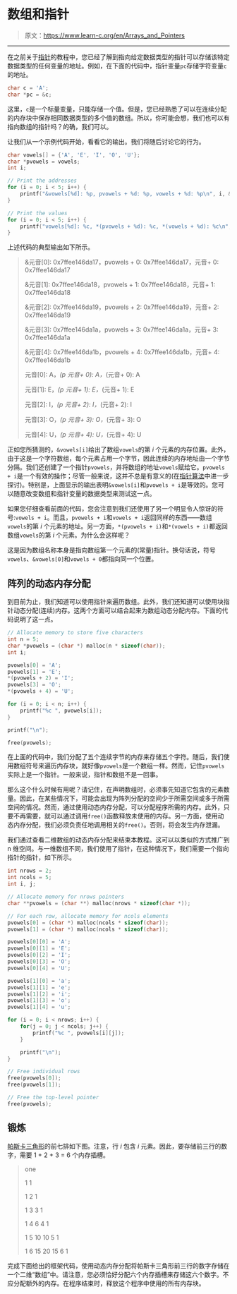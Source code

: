 # 数组和指针

> 原文：<https://www.learn-c.org/en/Arrays_and_Pointers>

* * *

在之前关于[指针](/en/Pointers)的教程中，您已经了解到指向给定数据类型的指针可以存储该特定数据类型的任何变量的地址。例如，在下面的代码中，指针变量`pc`存储字符变量`c`的地址。

```cpp
char c = 'A';
char *pc = &c; 
```

这里，`c`是一个标量变量，只能存储一个值。但是，您已经熟悉了可以在连续分配的内存块中保存相同数据类型的多个值的数组。所以，你可能会想，我们也可以有指向数组的指针吗？的确，我们可以。

让我们从一个示例代码开始，看看它的输出。我们将随后讨论它的行为。

```cpp
char vowels[] = {'A', 'E', 'I', 'O', 'U'};
char *pvowels = vowels;
int i;

// Print the addresses
for (i = 0; i < 5; i++) {
    printf("&vowels[%d]: %p, pvowels + %d: %p, vowels + %d: %p\n", i, &vowels[i], i, pvowels + i, i, vowels + i);
}

// Print the values
for (i = 0; i < 5; i++) {
    printf("vowels[%d]: %c, *(pvowels + %d): %c, *(vowels + %d): %c\n", i, vowels[i], i, *(pvowels + i), i, *(vowels + i));
} 
```

上述代码的典型输出如下所示。

> &元音[0]: 0x7ffee146da17，pvowels + 0: 0x7ffee146da17，元音+ 0: 0x7ffee146da17
> 
> &元音[1]: 0x7ffee146da18，pvowels + 1: 0x7ffee146da18，元音+ 1: 0x7ffee146da18
> 
> &元音[2]: 0x7ffee146da19，pvowels + 2: 0x7ffee146da19，元音+ 2: 0x7ffee146da19
> 
> &元音[3]: 0x7ffee146da1a，pvowels + 3: 0x7ffee146da1a，元音+ 3: 0x7ffee146da1a
> 
> &元音[4]: 0x7ffee146da1b，pvowels + 4: 0x7ffee146da1b，元音+ 4: 0x7ffee146da1b
> 
> 元音[0]: A，*(p 元音+ 0): A，*(元音+ 0): A
> 
> 元音[1]: E，*(p 元音+ 1): E，*(元音+ 1): E
> 
> 元音[2]: I，*(p 元音+ 2): I，*(元音+ 2): I
> 
> 元音[3]: O，*(p 元音+ 3): O，*(元音+ 3): O
> 
> 元音[4]: U，*(p 元音+ 4): U，*(元音+ 4): U

正如您所猜测的，`&vowels[i]`给出了数组`vowels`的第 *i* 个元素的内存位置。此外，由于这是一个字符数组，每个元素占用一个字节，因此连续的内存地址由一个字节分隔。我们还创建了一个指针`pvowels`，并将数组的地址`vowels`赋给它。`pvowels + i`是一个有效的操作；尽管一般来说，这并不总是有意义的(在[指针算法](/en/Pointer_Arithmetics)中进一步探讨)。特别是，上面显示的输出表明`&vowels[i]`和`pvowels + i`是等效的。您可以随意改变数组和指针变量的数据类型来测试这一点。

如果您仔细查看前面的代码，您会注意到我们还使用了另一个明显令人惊讶的符号:`vowels + i`。而且，`pvowels + i`和`vowels + i`返回同样的东西——数组`vowels`的第 *i* 个元素的地址。另一方面，`*(pvowels + i)`和`*(vowels + i)`都返回数组`vowels`的第 *i* 个元素。为什么会这样呢？

这是因为数组名称本身是指向数组第一个元素的(常量)指针。换句话说，符号`vowels`、`&vowels[0]`和`vowels + 0`都指向同一个位置。

## 阵列的动态内存分配

到目前为止，我们知道可以使用指针来遍历数组。此外，我们还知道可以使用块指针动态分配(连续)内存。这两个方面可以结合起来为数组动态分配内存。下面的代码说明了这一点。

```cpp
// Allocate memory to store five characters
int n = 5;
char *pvowels = (char *) malloc(n * sizeof(char));
int i;

pvowels[0] = 'A';
pvowels[1] = 'E';
*(pvowels + 2) = 'I';
pvowels[3] = 'O';
*(pvowels + 4) = 'U';

for (i = 0; i < n; i++) {
    printf("%c ", pvowels[i]);
}

printf("\n");

free(pvowels); 
```

在上面的代码中，我们分配了五个连续字节的内存来存储五个字符。随后，我们使用数组符号来遍历内存块，就好像`pvowels`是一个数组一样。然而，记住`pvowels`实际上是一个指针。一般来说，指针和数组不是一回事。

那么这个什么时候有用呢？请记住，在声明数组时，必须事先知道它包含的元素数量。因此，在某些情况下，可能会出现为阵列分配的空间少于所需空间或多于所需空间的情况。然而，通过使用动态内存分配，可以分配程序所需的内存。此外，只要不再需要，就可以通过调用`free()`函数释放未使用的内存。另一方面，使用动态内存分配，我们必须负责任地调用相关的`free()`。否则，将会发生内存泄漏。

我们通过查看二维数组的动态内存分配来结束本教程。这可以以类似的方式推广到 n 维空间。与一维数组不同，我们使用了指针，在这种情况下，我们需要一个指向指针的指针，如下所示。

```cpp
int nrows = 2;
int ncols = 5;
int i, j;

// Allocate memory for nrows pointers
char **pvowels = (char **) malloc(nrows * sizeof(char *));

// For each row, allocate memory for ncols elements
pvowels[0] = (char *) malloc(ncols * sizeof(char));
pvowels[1] = (char *) malloc(ncols * sizeof(char));

pvowels[0][0] = 'A';
pvowels[0][1] = 'E';
pvowels[0][2] = 'I';
pvowels[0][3] = 'O';
pvowels[0][4] = 'U';

pvowels[1][0] = 'a';
pvowels[1][1] = 'e';
pvowels[1][2] = 'i';
pvowels[1][3] = 'o';
pvowels[1][4] = 'u';

for (i = 0; i < nrows; i++) {
    for(j = 0; j < ncols; j++) {
        printf("%c ", pvowels[i][j]);
    }

    printf("\n");
}

// Free individual rows
free(pvowels[0]);
free(pvowels[1]);

// Free the top-level pointer
free(pvowels); 
```

## 锻炼

[帕斯卡三角形](http://mathworld.wolfram.com/PascalsTriangle.html)的前七排如下图。注意，行 *i* 包含 *i* 元素。因此，要存储前三行的数字，需要 1 + 2 + 3 = 6 个内存插槽。

> one
> 
> 1 1
> 
> 1 2 1
> 
> 1 3 3 1
> 
> 1 4 6 4 1
> 
> 1 5 10 10 5 1
> 
> 1 6 15 20 15 6 1

完成下面给出的框架代码，使用动态内存分配将帕斯卡三角形前三行的数字存储在一个二维“数组”中。请注意，您必须恰好分配六个内存插槽来存储这六个数字。不应分配额外的内存。在程序结束时，释放这个程序中使用的所有内存块。